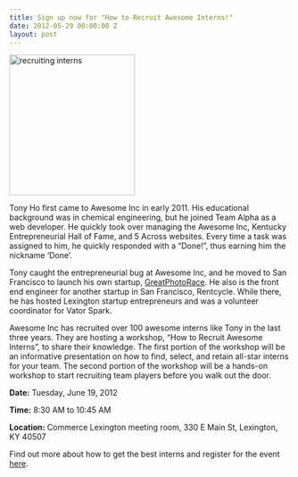```yaml
---
title: Sign up now for "How to Recruit Awesome Interns!"
date: 2012-05-29 00:00:00 Z
layout: post
---
```

 
<p><img alt="recruiting interns" height="252" src="http://awesomeinc.org/images/showcase/225x252xrecruiting_interns.jpg.pagespeed.ic.VAw6NndxuO.jpg" width="225"/></p>
<p>Tony Ho first came to Awesome Inc in early 2011. His educational background was in chemical engineering, but he joined Team Alpha as a web developer. He quickly took over managing the Awesome Inc, Kentucky Entrepreneurial Hall of Fame, and 5 Across websites. Every time a task was assigned to him, he quickly responded with a &ldquo;Done!&rdquo;, thus earning him the nickname &lsquo;Done&rsquo;.</p>
<p>Tony caught the entrepreneurial bug at Awesome Inc, and he moved to San Francisco to launch his own startup, <a href="http://greatphotorace.com/" target="_blank">GreatPhotoRace</a>. He also is the front end engineer for another startup in San Francisco, Rentcycle. While there, he has hosted Lexington startup entrepreneurs and was a volunteer coordinator for Vator Spark.</p>
<p>Awesome Inc has recruited over 100 awesome interns like Tony in the last three years. They are hosting a workshop, &ldquo;How to Recruit Awesome Interns&rdquo;, to share their knowledge. The first portion of the workshop will be an informative presentation on how to find, select, and retain all-star interns for your team. The second portion of the workshop will be a hands-on workshop to start recruiting team players before you walk out the door.</p>
<p><strong>Date:</strong> Tuesday, June 19, 2012</p>
<p><strong>Time:</strong> 8:30 AM to 10:45 AM</p>
<p><strong>Location:</strong> Commerce Lexington meeting room, 330 E Main St, Lexington, KY 40507</p>
<p>Find out more about how to get the best interns and register for the event <a href="http://internworkshoplex.eventbrite.com/" target="_blank">here</a>.</p>
